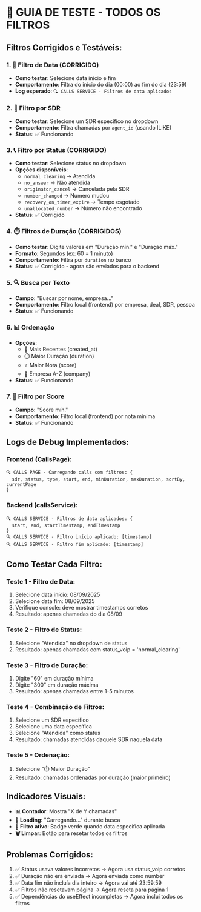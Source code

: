 # 🧪 GUIA DE TESTE - TODOS OS FILTROS

## **Filtros Corrigidos e Testáveis:**

### **1. 📅 Filtro de Data (CORRIGIDO)**
- **Como testar**: Selecione data início e fim
- **Comportamento**: Filtra do início do dia (00:00) ao fim do dia (23:59)
- **Log esperado**: `🔍 CALLS SERVICE - Filtros de data aplicados`

### **2. 👤 Filtro por SDR**
- **Como testar**: Selecione um SDR específico no dropdown
- **Comportamento**: Filtra chamadas por `agent_id` (usando ILIKE)
- **Status**: ✅ Funcionando

### **3. 📞 Filtro por Status (CORRIGIDO)**
- **Como testar**: Selecione status no dropdown
- **Opções disponíveis**:
  - `normal_clearing` → Atendida
  - `no_answer` → Não atendida  
  - `originator_cancel` → Cancelada pela SDR
  - `number_changed` → Numero mudou
  - `recovery_on_timer_expire` → Tempo esgotado
  - `unallocated_number` → Número não encontrado
- **Status**: ✅ Corrigido

### **4. ⏱️ Filtros de Duração (CORRIGIDOS)**
- **Como testar**: Digite valores em "Duração mín." e "Duração máx."
- **Formato**: Segundos (ex: 60 = 1 minuto)
- **Comportamento**: Filtra por `duration` no banco
- **Status**: ✅ Corrigido - agora são enviados para o backend

### **5. 🔍 Busca por Texto**
- **Campo**: "Buscar por nome, empresa..."
- **Comportamento**: Filtro local (frontend) por empresa, deal, SDR, pessoa
- **Status**: ✅ Funcionando

### **6. 📊 Ordenação**
- **Opções**:
  - 📅 Mais Recentes (created_at)
  - ⏱️ Maior Duração (duration)
  - ⭐ Maior Nota (score)
  - 🏢 Empresa A-Z (company)
- **Status**: ✅ Funcionando

### **7. 🎯 Filtro por Score**
- **Campo**: "Score mín."
- **Comportamento**: Filtro local (frontend) por nota mínima
- **Status**: ✅ Funcionando

## **Logs de Debug Implementados:**

### **Frontend (CallsPage):**
```
🔍 CALLS PAGE - Carregando calls com filtros: {
  sdr, status, type, start, end, minDuration, maxDuration, sortBy, currentPage
}
```

### **Backend (callsService):**
```
🔍 CALLS SERVICE - Filtros de data aplicados: {
  start, end, startTimestamp, endTimestamp
}
🔍 CALLS SERVICE - Filtro início aplicado: [timestamp]
🔍 CALLS SERVICE - Filtro fim aplicado: [timestamp]
```

## **Como Testar Cada Filtro:**

### **Teste 1 - Filtro de Data:**
1. Selecione data início: 08/09/2025
2. Selecione data fim: 08/09/2025
3. Verifique console: deve mostrar timestamps corretos
4. Resultado: apenas chamadas do dia 08/09

### **Teste 2 - Filtro de Status:**
1. Selecione "Atendida" no dropdown de status
2. Resultado: apenas chamadas com status_voip = 'normal_clearing'

### **Teste 3 - Filtro de Duração:**
1. Digite "60" em duração mínima
2. Digite "300" em duração máxima  
3. Resultado: apenas chamadas entre 1-5 minutos

### **Teste 4 - Combinação de Filtros:**
1. Selecione um SDR específico
2. Selecione uma data específica
3. Selecione "Atendida" como status
4. Resultado: chamadas atendidas daquele SDR naquela data

### **Teste 5 - Ordenação:**
1. Selecione "⏱️ Maior Duração"
2. Resultado: chamadas ordenadas por duração (maior primeiro)

## **Indicadores Visuais:**

- **📊 Contador**: Mostra "X de Y chamadas" 
- **🔄 Loading**: "Carregando..." durante busca
- **📅 Filtro ativo**: Badge verde quando data específica aplicada
- **🗑️ Limpar**: Botão para resetar todos os filtros

## **Problemas Corrigidos:**

1. ✅ Status usava valores incorretos → Agora usa status_voip corretos
2. ✅ Duração não era enviada → Agora enviada como number
3. ✅ Data fim não incluía dia inteiro → Agora vai até 23:59:59
4. ✅ Filtros não resetavam página → Agora reseta para página 1
5. ✅ Dependências do useEffect incompletas → Agora inclui todos os filtros


